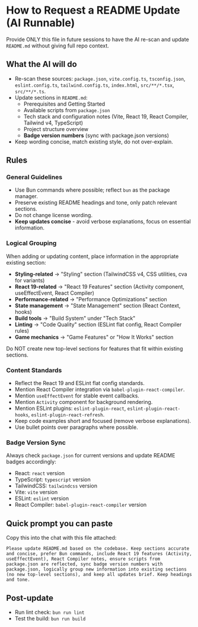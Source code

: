 # How to Request a README Update (AI Runnable)

Provide ONLY this file in future sessions to have the AI re-scan and update `README.md` without giving full repo context.

## What the AI will do

- Re-scan these sources: `package.json`, `vite.config.ts`, `tsconfig.json`, `eslint.config.ts`, `tailwind.config.ts`, `index.html`, `src/**/*.tsx`, `src/**/*.ts`.
- Update sections in `README.md`:
  - Prerequisites and Getting Started
  - Available scripts from `package.json`
  - Tech stack and configuration notes (Vite, React 19, React Compiler, Tailwind v4, TypeScript)
  - Project structure overview
  - **Badge version numbers** (sync with package.json versions)
- Keep wording concise, match existing style, do not over-explain.

## Rules

### General Guidelines

- Use Bun commands where possible; reflect `bun` as the package manager.
- Preserve existing README headings and tone, only patch relevant sections.
- Do not change license wording.
- **Keep updates concise** - avoid verbose explanations, focus on essential information.

### Logical Grouping

When adding or updating content, place information in the appropriate existing section:

- **Styling-related** → "Styling" section (TailwindCSS v4, CSS utilities, cva for variants)
- **React 19-related** → "React 19 Features" section (Activity component, useEffectEvent, React Compiler)
- **Performance-related** → "Performance Optimizations" section
- **State management** → "State Management" section (React Context, hooks)
- **Build tools** → "Build System" under "Tech Stack"
- **Linting** → "Code Quality" section (ESLint flat config, React Compiler rules)
- **Game mechanics** → "Game Features" or "How It Works" section

Do NOT create new top-level sections for features that fit within existing sections.

### Content Standards

- Reflect the React 19 and ESLint flat config standards.
- Mention React Compiler integration via `babel-plugin-react-compiler`.
- Mention `useEffectEvent` for stable event callbacks.
- Mention `Activity` component for background rendering.
- Mention ESLint plugins: `eslint-plugin-react`, `eslint-plugin-react-hooks`, `eslint-plugin-react-refresh`.
- Keep code examples short and focused (remove verbose explanations).
- Use bullet points over paragraphs where possible.

### Badge Version Sync

Always check `package.json` for current versions and update README badges accordingly:

- React: `react` version
- TypeScript: `typescript` version
- TailwindCSS: `tailwindcss` version
- Vite: `vite` version
- ESLint: `eslint` version
- React Compiler: `babel-plugin-react-compiler` version

## Quick prompt you can paste

Copy this into the chat with this file attached:

```
Please update README.md based on the codebase. Keep sections accurate and concise, prefer Bun commands, include React 19 features (Activity, useEffectEvent), React Compiler notes, ensure scripts from package.json are reflected, sync badge version numbers with package.json, logically group new information into existing sections (no new top-level sections), and keep all updates brief. Keep headings and tone.
```

## Post-update

- Run lint check: `bun run lint`
- Test the build: `bun run build`
